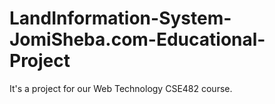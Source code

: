 # LandInformation-System-JomiSheba.com-Educational-Project
It's a project for our Web Technology CSE482 course.
